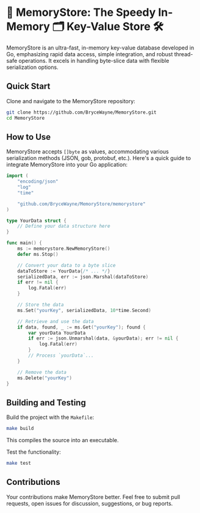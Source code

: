 # 🚀 MemoryStore: The Speedy In-Memory 🗂 Key-Value Store 🛠️

MemoryStore is an ultra-fast, in-memory key-value database developed in Go, emphasizing rapid data access, simple integration, and robust thread-safe operations. It excels in handling byte-slice data with flexible serialization options.

## Quick Start

Clone and navigate to the MemoryStore repository:

```bash
git clone https://github.com/BryceWayne/MemoryStore.git
cd MemoryStore
```

## How to Use

MemoryStore accepts `[]byte` as values, accommodating various serialization methods (JSON, gob, protobuf, etc.). Here's a quick guide to integrate MemoryStore into your Go application:

```go
import (
    "encoding/json"
    "log"
    "time"

    "github.com/BryceWayne/MemoryStore/memorystore"
)

type YourData struct {
    // Define your data structure here
}

func main() {
    ms := memorystore.NewMemoryStore()
    defer ms.Stop()

    // Convert your data to a byte slice
    dataToStore := YourData{/* ... */}
    serializedData, err := json.Marshal(dataToStore)
    if err != nil {
        log.Fatal(err)
    }

    // Store the data
    ms.Set("yourKey", serializedData, 10*time.Second)

    // Retrieve and use the data
    if data, found, _ := ms.Get("yourKey"); found {
        var yourData YourData
        if err := json.Unmarshal(data, &yourData); err != nil {
            log.Fatal(err)
        }
        // Process `yourData`...
    }

    // Remove the data
    ms.Delete("yourKey")
}
```

## Building and Testing

Build the project with the `Makefile`:

```bash
make build
```

This compiles the source into an executable.

Test the functionality:

```bash
make test
```

## Contributions

Your contributions make MemoryStore better. Feel free to submit pull requests, open issues for discussion, suggestions, or bug reports.